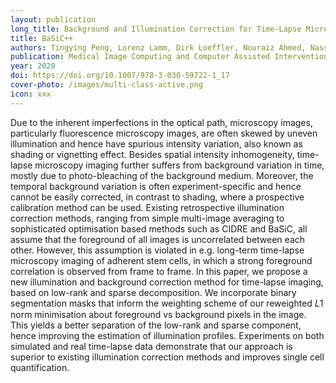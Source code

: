```yaml
---
layout: publication
long_title: Background and Illumination Correction for Time-Lapse Microscopy Data with Correlated Foreground
title: BaSiC++
authors: Tingying Peng, Lorenz Lamm, Dirk Loeffler, Nouraiz Ahmed, Nassir Navab, Timm Schroeder, Carsten Marr
publication: Medical Image Computing and Computer Assisted Intervention – MICCAI 2020
year: 2020
doi: https://doi.org/10.1007/978-3-030-59722-1_17
cover-photo: /images/multi-class-active.png
icon: xxx
---
```


Due to the inherent imperfections in the optical path, microscopy images, particularly fluorescence microscopy images, are often skewed by uneven illumination and hence have spurious intensity variation, also known as shading or vignetting effect. Besides spatial intensity inhomogeneity, time-lapse microscopy imaging further suffers from background variation in time, mostly due to photo-bleaching of the background medium. Moreover, the temporal background variation is often experiment-specific and hence cannot be easily corrected, in contrast to shading, where a prospective calibration method can be used. Existing retrospective illumination correction methods, ranging from simple multi-image averaging to sophisticated optimisation based methods such as CIDRE and BaSiC, all assume that the foreground of all images is uncorrelated between each other. However, this assumption is violated in e.g. long-term time-lapse microscopy imaging of adherent stem cells, in which a strong foreground correlation is observed from frame to frame. In this paper, we propose a new illumination and background correction method for time-lapse imaging, based on low-rank and sparse decomposition. We incorporate binary segmentation masks that inform the weighting scheme of our reweighted   𝐿1  norm minimisation about foreground vs background pixels in the image. This yields a better separation of the low-rank and sparse component, hence improving the estimation of illumination profiles. Experiments on both simulated and real time-lapse data demonstrate that our approach is superior to existing illumination correction methods and improves single cell quantification.